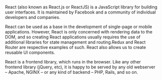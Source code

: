 React (also known as React.js or ReactJS) is a JavaScript library for building user interfaces. It is maintained by Facebook and a community of individual developers and companies.

React can be used as a base in the development of single-page or mobile applications. However, React is only concerned with rendering data to the DOM, and so creating React applications usually requires the use of additional libraries for state management and routing.Redux and React Router are respective examples of such. React also allows us to create reusable UI components.

React is a frontend library, which runs in the browser. Like any other frontend library (jQuery, etc), it is happy to be served by any old webserver – Apache, NGINX – or any kind of backend – PHP, Rails, and so on.